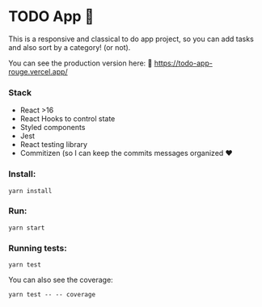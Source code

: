 # TODO App 📝

This is a responsive and classical to do app project, so you can add tasks and also sort by a category! (or not).

You can see the production version here: :rocket: https://todo-app-rouge.vercel.app/
### Stack
- React >16
- React Hooks to control state
- Styled components
- Jest
- React testing library
- Commitizen (so I can keep the commits messages organized :heart:


### Install:
```
yarn install
```

### Run:
```
yarn start
```
### Running tests:
```
yarn test
```
You can also see the coverage:

```
yarn test -- -- coverage
```
